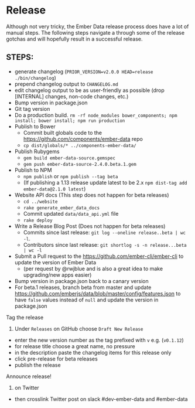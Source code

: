 Release
=======

Although not very tricky, the Ember Data release process does have a 
lot of manual steps. The following steps navigate a through
some of the release gotchas and will hopefully result in a successful
release.

STEPS:
------

* generate changelog (`PRIOR_VERSION=v2.0.0 HEAD=release ./bin/changelog`)
* prepend changelog output to `CHANGELOG.md`
* edit changelog output to be as user-friendly as possible (drop [INTERNAL] changes, non-code changes, etc.)
* Bump version in package.json
* Git tag version
* Do a production build. `rm -rf node_modules bower_components; npm install; bower install; npm run production`
* Publish to Bower
  * Commit built globals code to the https://github.com/components/ember-data repo
  * `cp dist/globals/* ../components-ember-data/`
* Publish Rubygems 
  * `gem build ember-data-source.gemspec` 
  * `gem push ember-data-source-2.4.0.beta.1.gem`
* Publish to NPM 
  * `npm publish` or `npm publish --tag beta` 
  * (If publishing a 1.13 release update latest to be 2.x `npm dist-tag add ember-data@2.1.0 latest`)
* Website API docs (This step does not happen for beta releases)
  * `cd ../website`
  * `rake generate_ember_data_docs`
  * Commit updated `data/data_api.yml` file
  * `rake deploy`
* Write a Release Blog Post (Does not happen for beta releases)
  * Commits since last release: `git log --oneline release..beta | wc -l`. 
  * Contributors since last release: `git shortlog -s -n release...beta | wc -l`
* Submit a Pull request to the https://github.com/ember-cli/ember-cli to update the version of Ember Data
  * (per request by @rwjblue and is also a great idea to make upgrading/new apps easier)
* Bump version in package.json back to a canary version
* For beta.1 releases, branch beta from master and update https://github.com/emberjs/data/blob/master/config/features.json to have `false` values instead of `null` and update the version in package.json


Tag the release

1. Under `Releases` on GitHub choose `Draft New Release`
* enter the new version number as the tag prefixed with `v` e.g. (`v0.1.12`)
* for release title choose a great name, no pressure
* in the description paste the changelog items for this release only
* click pre-release for beta releases
* publish the release

Announce release!

1. on Twitter
* then crosslink Twitter post on slack #dev-ember-data and #ember-data
